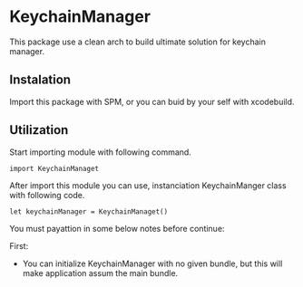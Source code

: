 # KeychainManager

This package use a clean arch to build ultimate solution for keychain manager.

## Instalation

Import this package with SPM, or you can buid by your self with xcodebuild.

## Utilization

Start importing module with following command.

```
import KeychainManaget
```

After import this module you can use, instanciation KeychainManger class with following code.

```
let keychainManager = KeychainManaget()
```

You must payattion in some  below notes before continue:

First:
- You can initialize KeychainManager with no given bundle, but this will make application assum the main bundle.

